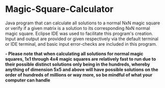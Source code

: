 # Magic-Square-Calculator
Java program that can calculate all solutions to a normal NxN magic square or verify if a given matrix is a solution to its corresponding NxN normal magic square. Eclipse IDE 
was used to facilitate this program's creation. Input and output are provided or given respectively via the default terminal or IDE terminal, and basic input error-checks are included in this program. 

**- Please note that when calculating all solutions for normal magic squares, 1x1 through 4x4 magic squares are relatively fast to run due to their possible distinct solutions only being in the hundreds, whereby anything of dimension 5x5 and above will have possible solutions on the order of hundreds of millions or way more, so be mindful of what your computer can handle**
